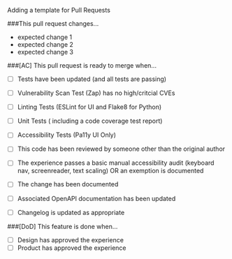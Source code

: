 Adding a template for Pull Requests

###This pull request changes...

- expected change 1
- expected change 2
- expected change 3

###[AC] This pull request is ready to merge when...

- [ ] Tests have been updated (and all tests are passing)
- [ ] Vulnerability Scan Test (Zap) has no high/critcial CVEs
- [ ] Linting Tests (ESLint for UI and Flake8 for Python)
- [ ] Unit Tests ( including a code coverage test report)
- [ ] Accessibility Tests (Pa11y UI Only)
- [ ] This code has been reviewed by someone other than the original author
- [ ] The experience passes a basic manual accessibility audit (keyboard nav, screenreader, text scaling) OR an exemption is documented
- [ ] The change has been documented
- [ ] Associated OpenAPI documentation has been updated
- [ ] Changelog is updated as appropriate


###[DoD] This feature is done when...

- [ ] Design has approved the experience
- [ ] Product has approved the experience

